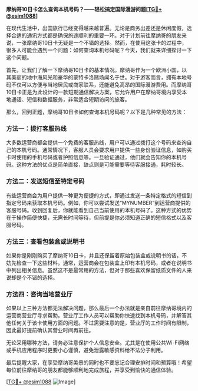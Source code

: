 **摩纳哥10日卡怎么查询本机号码？——轻松搞定国际漫游问题[[TG💪+ @esim1088](https://t.me/s/esim1088)]**

在现代生活中，出国旅行已经变得越来越普遍。无论是商务出差还是休闲度假，选择合适的通讯方式都是确保旅途顺利的重要一环。对于计划前往摩纳哥的朋友来说，一张摩纳哥10日卡无疑是一个不错的选择。然而，在使用这张卡的过程中，很多人可能会遇到一个问题：如何查询本机号码呢？今天，我们就来详细探讨一下这个问题。

首先，让我们了解一下摩纳哥10日卡的基本情况。摩纳哥作为一个欧洲小国，以其美丽的地中海风光和豪华的蒙特卡洛赌场闻名于世。对于游客而言，拥有本地号码不仅可以方便与当地居民或商家联系，还能避免高昂的国际漫游费用。而摩纳哥10日卡正是为此设计的一款短期通信解决方案，它允许用户在摩纳哥境内享受本地通话、短信和数据服务，非常适合短期访问的旅客。

那么，回到正题，摩纳哥10日卡如何查询本机号码呢？以下是几种常见的方法：

### 方法一：拨打客服热线

大多数运营商都会提供一个免费的客服热线，用户可以通过拨打这个号码来查询自己的本机号码。通常情况下，客服人员会要求用户提供一些身份验证信息，如购买卡时使用的手机号码或者护照信息等。一旦验证通过，他们就会告知你的本机号码。这种方法的优点是简单直接，缺点则是可能需要等待客服接通，耗时较长。

### 方法二：发送短信至特定号码

有些运营商会为用户提供一种更为便捷的方式，即通过发送一条特定格式的短信到指定号码来获取本机号码。例如，你可以尝试发送“MYNUMBER”到运营商提供的客服号码。收到回复后，你就能看到自己当前使用的本机号码了。这种方式的优势在于操作简便快捷，无需长时间等待，但前提是你必须知道正确的短信格式以及客服号码。

### 方法三：查看包装盒或说明书

如果你是刚刚购买了摩纳哥10日卡，并且还保留着原始包装盒或说明书的话，不妨先检查一下这些材料。通常，运营商会在包装盒上印有本机号码，或者在说明书中列出相关信息。虽然这不是最常用的方法，但对于那些喜欢保留纸质文件的人来说却是个不错的选择。

### 方法四：咨询当地营业厅

如果以上三种方法都无法解决问题，那么最后一个办法就是亲自前往摩纳哥境内的运营商营业厅寻求帮助。营业厅工作人员可以帮助你快速找到本机号码，并解答其他任何关于该卡使用方面的问题。不过需要注意的是，营业厅的工作时间有限制，因此最好提前确认其营业时间再前往。

无论采用哪种方法，请务必注意保护个人信息安全。尤其是在使用公共Wi-Fi网络或手机应用程序时更要小心谨慎，避免泄露敏感资料给不法分子利用。

最后提醒大家，在享受摩纳哥美景的同时也不要忘记合理安排时间和预算哦！希望每位前往摩纳哥的朋友都能够顺利地完成旅程，并享受到愉快的通信体验。

[[TG💪+ @esim1088](https://t.me/s/esim1088) ![Image](https://i.postimg.cc/4NQfJmqS/Snipaste-2025-05-13-00-14-12.png)]